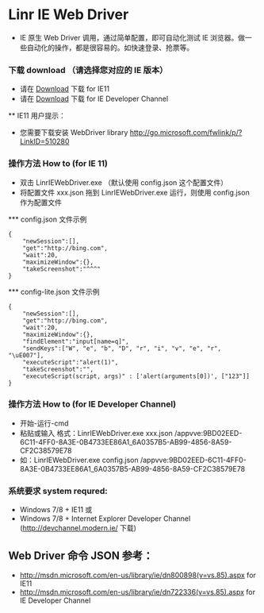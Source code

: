 # Linr IE Web Driver

* IE 原生 Web Driver 调用，通过简单配置，即可自动化测试 IE 浏览器。做一些自动化的操作，都是很容易的。如快速登录、抢票等。

### 下载 download （请选择您对应的 IE 版本）
 
* 请在 [Download](https://github.com/Linrstudio/Linr-IE-Web-Driver/raw/master/download/Linr-IE-Web-Driver-for-IE11.zip 'Download') 下载 for IE11
* 请在 [Download](https://github.com/Linrstudio/Linr-IE-Web-Driver/raw/master/download/Linr-IE-Web-Driver-v1.0.zip 'Download') 下载 for IE Developer Channel

** IE11 用户提示：
* 您需要下载安装 WebDriver library http://go.microsoft.com/fwlink/p/?LinkID=510280

### 操作方法 How to (for IE 11)

* 双击 LinrIEWebDriver.exe （默认使用 config.json 这个配置文件）
* 将配置文件 xxx.json 拖到 LinrIEWebDriver.exe 运行，则使用 config.json 作为配置文件

*** config.json 文件示例

    {
    	"newSession":[],
    	"get":"http://bing.com",
    	"wait":20,
    	"maximizeWindow":{},
    	"takeScreenshot":"^^^"
    }

*** config-lite.json 文件示例

    {
    	"newSession":[],
    	"get":"http://bing.com",
    	"wait":20,
    	"maximizeWindow":{},
    	"findElement":"input[name=q]",
    	"sendKeys":["W", "e", "b", "D", "r", "i", "v", "e", "r", "\uE007"],
    	"executeScript":"alert(1)",
    	"takeScreenshot":"",
    	"executeScript(script, args)" : ['alert(arguments[0])', ["123"]]
    }


### 操作方法 How to (for IE Developer Channel)

* 开始-运行-cmd
* 粘贴或输入 格式：LinrIEWebDriver.exe xxx.json /appvve:9BD02EED-6C11-4FF0-8A3E-0B4733EE86A1_6A0357B5-AB99-4856-8A59-CF2C38579E78
* 如：LinrIEWebDriver.exe config.json /appvve:9BD02EED-6C11-4FF0-8A3E-0B4733EE86A1_6A0357B5-AB99-4856-8A59-CF2C38579E78

### 系统要求 system requred:

* Windows 7/8 + IE11
或
* Windows 7/8 + Internet Explorer Developer Channel (http://devchannel.modern.ie/ 下载)

## Web Driver 命令 JSON 参考：

* http://msdn.microsoft.com/en-us/library/ie/dn800898(v=vs.85).aspx for IE11
* http://msdn.microsoft.com/en-us/library/ie/dn722336(v=vs.85).aspx for IE Developer Channel